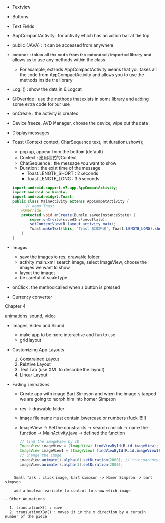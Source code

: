 - Textview 

- Buttons

- Text Fields

- AppCompactActivity : for activity which has an action bar at the top

- public (JAVA) : it can be accessed from anywhere

- extends : takes all the code from the extended / imported library and allows us to use any methods within the class
  
  - For example, extends AppCompactActivity means that you takes all the code from AppCompactActivity and allows you to use the methods inside the library
  
- Log.i() : show the data in 6.Logcat

- @Override : use the methods that exists in some library and adding some extra code for our use

- onCreate : the activity is created

- Device freeze, AVD Manager, choose the device, wipe out the data 

- Display messages 

- Toast (Context context, CharSequence text, int duration).show(); 
  
  - pop up, appear from the bottom (default)
  - Context : 應用程式的Context
  - CharSequence : the message you want to show
  - Duration : the exist time of the message
    - Toast.LENGTH_SHORT : 2 seconds
    - Toast.LENGTH_LONG : 3.5 seconds
  
  ```java
  import android.support.v7.app.AppCompatActivity;
  import android.os.Bundle;
  import android.widget.Toast;
  public class MainActivity extends AppCompatActivity {
     	// demo Toast
      @Override
      protected void onCreate(Bundle savedInstanceState) {
          super.onCreate(savedInstanceState);
          setContentView(R.layout.activity_main);
          Toast.makeText(this, "Toast 基本用法", Toast.LENGTH_LONG).show();
      }
  }
  ```
  
  

- Images 
  - save the images to res, drawable folder
  - activity_main.xml, search image, select ImageView, choose the images we want to show
  - layout the images 
  - be careful of scaleType
  
- onClick : the method called when a button is pressed 

- Currency converter



Chapter 4

animations, sound, video

- Images, Video and Sound
  - make app to be more interactive and fun to use
  - grid layout
  
- Customizing App Layouts

  1. Constrained Layout
  2. Relative Layout
  3. Text Tab (use XML to describe the layout)
  4. Linear Layout

- Fading animations

  - Create app with image Bart Simpson and when the image is tapped we are going to morph him into homer Simpson

  - res -> drawable folder

  - image file name must contain lowercase or numbers (fuck!!!!!!)

  - ImageView -> Set the constraints -> search onclick -> name the function -> MainActivity.java -> defined the function 

    ```java
    // find the imageView by ID
    ImageView imageView = (ImageView) findViewById(R.id.imageView); // Bart Simpson
    ImageView imageView1 = (ImageView) findViewById(R.id.imageView1); // Homer Simpson
    // change the image 
    imageView.animate().alpha(0).setDuration(2000); // transparency, faded out completely after 2 seconds
    imageView.animate().alpha(1).setDuration(2000); 
```
    
    Small Task : click image, bart simpson -> Homer Simpson -> bart simpson
    
    add a boolean variable to control to show which image
  
- Other Animations

  1. translationX() : move
  2. translationXBy() : moves it in the x direction by a certain number of the piece

